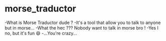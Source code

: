 # morse_traductor
-What is Morse Traductor dude ?
-It's a tool that allow you to talk to anyone but in morse...
-What the hec ??? Nobody want to talk in morse bro !
-Yes I no, but it's fun :smile:
-...You're crazy...
